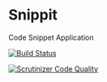 Snippit
=======

Code Snippet Application

[![Build Status](https://travis-ci.org/Snippit/snippit.svg?branch=master)](https://travis-ci.org/Snippit/snippit)

[![Scrutinizer Code Quality](https://scrutinizer-ci.com/g/Snippit/snippit/badges/quality-score.png?b=master)](https://scrutinizer-ci.com/g/Snippit/snippit/?branch=master)